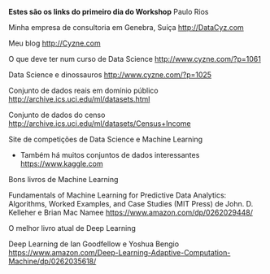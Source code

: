 

**Estes são os links do primeiro dia do Workshop**
Paulo Rios

Minha empresa de consultoria em Genebra, Suíça
http://DataCyz.com

Meu blog
http://Cyzne.com

O que deve ter num curso de Data Science
http://www.cyzne.com/?p=1061

Data Science e dinossauros
http://www.cyzne.com/?p=1025

Conjunto de dados reais em domínio público
http://archive.ics.uci.edu/ml/datasets.html

Conjunto de dados do censo
http://archive.ics.uci.edu/ml/datasets/Census+Income

Site de competições de Data Science e Machine Learning
- Também há muitos conjuntos de dados interessantes
https://www.kaggle.com

Bons livros de Machine Learning

Fundamentals of Machine Learning for Predictive Data Analytics: Algorithms, Worked Examples, and Case Studies (MIT Press)
de John. D. Kelleher e Brian Mac Namee
https://www.amazon.com/dp/0262029448/

O melhor livro atual de Deep Learning

Deep Learning 
de Ian Goodfellow e Yoshua Bengio
https://www.amazon.com/Deep-Learning-Adaptive-Computation-Machine/dp/0262035618/



